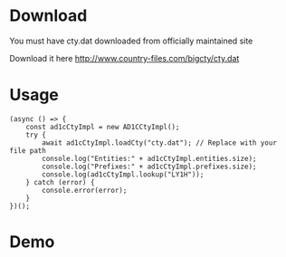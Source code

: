 # Download
You must have cty.dat downloaded from officially maintained site

Download it here http://www.country-files.com/bigcty/cty.dat

# Usage

    (async () => {
        const ad1cCtyImpl = new AD1CCtyImpl();
        try {
            await ad1cCtyImpl.loadCty("cty.dat"); // Replace with your file path
            console.log("Entities:" + ad1cCtyImpl.entities.size);
            console.log("Prefixes:" + ad1cCtyImpl.prefixes.size);
            console.log(ad1cCtyImpl.lookup("LY1H"));
        } catch (error) {
            console.error(error);
        }
    })();

# Demo

